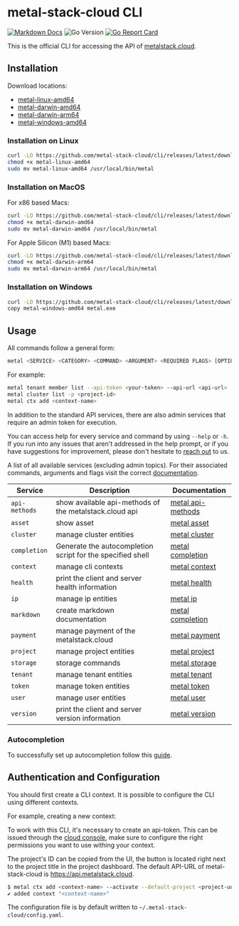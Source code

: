 # metal-stack-cloud CLI

[![Markdown Docs](https://img.shields.io/badge/markdown-docs-blue?link=https%3A%2F%2Fgithub.com%2Fmetal-stack-cloud%2Fcli%2Fdocs)](./docs/metal.md)
![Go Version](https://img.shields.io/github/go-mod/go-version/metal-stack-cloud/cli)
[![Go Report Card](https://goreportcard.com/badge/github.com/metal-stack-cloud/cli)](https://goreportcard.com/report/github.com/metal-stack-cloud/cli)

This is the official CLI for accessing the API of [metalstack.cloud](https://metalstack.cloud).

## Installation

Download locations:

- [metal-linux-amd64](https://github.com/metal-stack-cloud/cli/releases/latest/download/metal-linux-amd64)
- [metal-darwin-amd64](https://github.com/metal-stack-cloud/cli/releases/latest/download/metal-darwin-amd64)
- [metal-darwin-arm64](https://github.com/metal-stack-cloud/cli/releases/latest/download/metal-darwin-arm64)
- [metal-windows-amd64](https://github.com/metal-stack-cloud/cli/releases/latest/download/metal-windows-amd64)

### Installation on Linux

```bash
curl -LO https://github.com/metal-stack-cloud/cli/releases/latest/download/metal-linux-amd64
chmod +x metal-linux-amd64
sudo mv metal-linux-amd64 /usr/local/bin/metal
```

### Installation on MacOS

For x86 based Macs:

```bash
curl -LO https://github.com/metal-stack-cloud/cli/releases/latest/download/metal-darwin-amd64
chmod +x metal-darwin-amd64
sudo mv metal-darwin-amd64 /usr/local/bin/metal
```

For Apple Silicon (M1) based Macs:

```bash
curl -LO https://github.com/metal-stack-cloud/cli/releases/latest/download/metal-darwin-arm64
chmod +x metal-darwin-arm64
sudo mv metal-darwin-arm64 /usr/local/bin/metal
```

### Installation on Windows

```bash
curl -LO https://github.com/metal-stack-cloud/cli/releases/latest/download/metal-windows-amd64
copy metal-windows-amd64 metal.exe
```

## Usage

All commands follow a general form:

```bash
metal <SERVICE> <CATEGORY> <COMMAND> <ARGUMENT> <REQUIRED FLAGS> [OPTIONAL FLAGS]
```

For example:

```bash
metal tenant member list --api-token <your-token> --api-url <api-url>
metal cluster list -p <project-id>
metal ctx add <context-name>
```

In addition to the standard API services, there are also admin services that require an admin token for execution.

You can access help for every service and command by using `--help` or `-h`. If you run into any issues that aren't addressed in the help prompt, or if you have suggestions for improvement, please don't hesitate to [reach out](mailto:support@metalstack.cloud) to us.

A list of all available services (excluding admin topics). For their associated commands, arguments and flags visit the correct [documentation](./docs/metal.md).

| Service       | Description                                                | Documentation                                    |
| ------------- | ---------------------------------------------------------- | ------------------------------------------------ |
| `api-methods` | show available api-methods of the metalstack.cloud api     | [metal api-methods](./docs/metal_api-methods.md) |
| `asset`       | show asset                                                 | [metal asset](./docs/metal_asset.md)             |
| `cluster`     | manage cluster entities                                    | [metal cluster](./docs/metal_cluster.md)         |
| `completion`  | Generate the autocompletion script for the specified shell | [metal completion](./docs/metal_completion.md)   |
| `context`     | manage cli contexts                                        | [metal context](./docs/metal_context.md)         |
| `health`      | print the client and server health information             | [metal health](./docs/metal_health.md)           |
| `ip`          | manage ip entities                                         | [metal ip](./docs/metal_ip.md)                   |
| `markdown`    | create markdown documentation                              | [metal completion](./docs/metal_completion.md)   |
| `payment`     | manage payment of the metalstack.cloud                     | [metal payment](./docs/metal_payment.md)         |
| `project`     | manage project entities                                    | [metal project](./docs/metal_project.md)         |
| `storage`     | storage commands                                           | [metal storage](./docs/metal_storage.md)         |
| `tenant`      | manage tenant entities                                     | [metal tenant](./docs/metal_tenant.md)           |
| `token`       | manage token entities                                      | [metal token](./docs/metal_token.md)             |
| `user`        | manage user entities                                       | [metal user](./docs/metal_user.md)               |
| `version`     | print the client and server version information            | [metal version](./docs/metal_version.md)         |

### Autocompletion

To successfully set up autocompletion follow this [guide](./docs/metal_completion.md).

## Authentication and Configuration

You should first create a CLI context. It is possible to configure the CLI using different contexts.

For example, creating a new context:

To work with this CLI, it's necessary to create an api-token. This can be issued through the [cloud console](https://console.metalstack.cloud/token), make sure to configure the right permissions you want to use withing your context.

The project's ID can be copied from the UI, the button is located right next to the project title in the project dashboard. The default API-URL of metal-stack-cloud is https://api.metalstack.cloud.

```bash
$ metal ctx add <context-name> --activate --default-project <project-uuid> --api-token <your-token> --api-url <api-url>
✔ added context "<context-name>"
```

The configuration file is by default written to `~/.metal-stack-cloud/config.yaml`.
